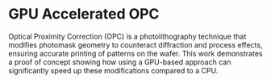 # GPU Accelerated OPC
Optical Proximity Correction (OPC) is a photolithography technique that modifies photomask geometry to counteract diffraction and process effects, ensuring accurate printing of patterns on the wafer. 
This work demonstrates a proof of concept showing how using a GPU-based approach can significantly speed up these modifications compared to a CPU.
